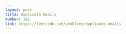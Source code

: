 ```yaml
---
layout: post
title: Duplicate Emails
number: 182
link: https://leetcode.com/problems/duplicate-emails
---
```

